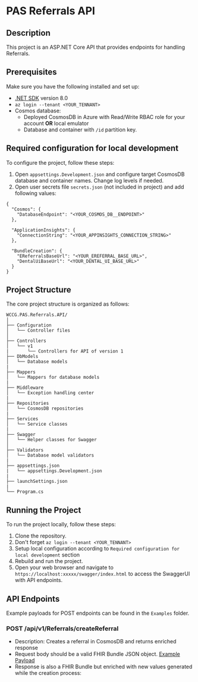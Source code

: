 # PAS Referrals API

## Description
This project is an ASP.NET Core API that provides endpoints for handling Referrals.

## Prerequisites
Make sure you have the following installed and set up:
- [.NET SDK](https://dotnet.microsoft.com/download) version 8.0
- `az login --tenant <YOUR_TENNANT>`
- Cosmos database:
    - Deployed CosmosDB in Azure with Read/Write RBAC role for your account **OR** local emulator
    - Database and container with `/id` partition key.

## Required configuration for local development
To configure the project, follow these steps:
1. Open `appsettings.Development.json` and configure target CosmosDB database and container names. Change log levels if needed.
2. Open user secrets file `secrets.json` (not included in project) and add following values:
```
{
  "Cosmos": {
    "DatabaseEndpoint": "<YOUR_COSMOS_DB__ENDPOINT>"
  },

  "ApplicationInsights": {
    "ConnectionString": "<YOUR_APPINSIGHTS_CONNECTION_STRING>"
  },

  "BundleCreation": {
    "EReferralsBaseUrl": "<YOUR_EREFERRAL_BASE_URL>",
    "DentalUiBaseUrl": "<YOUR_DENTAL_UI_BASE_URL>"
  }
}
```

## Project Structure
The core project structure is organized as follows:
```
WCCG.PAS.Referrals.API/
│
├── Configuration
│   └── Controller files
│
├── Controllers
│   └── v1
|       └── Controllers for API of version 1
├── DbModels
│   └── Database models
|
├── Mappers
│   └── Mappers for database models
|
├── Middleware
│   └── Exception handling center
|
├── Repositories
│   └── CosmosDB repositories
|
├── Services
│   └── Service classes
|
├── Swagger
│   └── Helper classes for Swagger
│
├── Validators
│   └── Database model validators
|
├── appsettings.json
|   └── appsettings.Development.json
|
├── launchSettings.json
|
└── Program.cs
```

## Running the Project
To run the project locally, follow these steps:
1. Clone the repository.
2. Don't forget `az login --tenant <YOUR_TENNANT>`
3. Setup local configuration according to `Required configuration for local development` section
2. Rebuild and run the project.
6. Open your web browser and navigate to `https://localhost:xxxxx/swagger/index.html` to access the SwaggerUI with API endpoints.

## API Endpoints
Example payloads for POST endpoints can be found in the `Examples` folder. 

### POST /api/v1/Referrals/createReferral
- Description: Creates a referral in CosmosDB and returns enriched response 
- Request body should be a valid FHIR Bundle JSON object. [Example Payload](./src/WCCG.PAS.Referrals.API/Examples/createReferral-example-payload.json)
- Response is also a FHIR Bundle but enriched with new values generated while the creation process:
